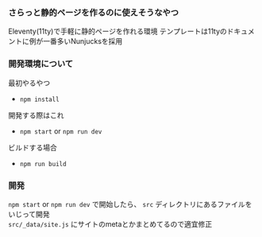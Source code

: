 ### さらっと静的ページを作るのに使えそうなやつ
Eleventy(11ty)で手軽に静的ページを作れる環境
テンプレートは11tyのドキュメントに例が一番多いNunjucksを採用

### 開発環境について
最初やるやつ
- `npm install`

開発する際はこれ
- `npm start` or `npm run dev`

ビルドする場合
- `npm run build`

### 開発
`npm start` or `npm run dev` で開始したら、 `src` ディレクトリにあるファイルをいじって開発  
`src/_data/site.js` にサイトのmetaとかまとめてるので適宜修正
